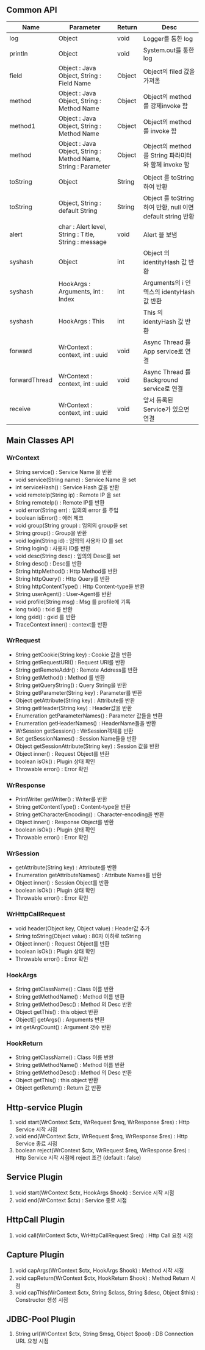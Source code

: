 ## Common API

| Name          | Parameter                                                  | Return | Desc                                                        |
|---------------|------------------------------------------------------------|--------|-------------------------------------------------------------|
| log           | Object                                                     | void   | Logger를 통한 log                                           |
| println       | Object                                                     | void   | System.out를 통한 log                                       |
| field         | Object : Java Object, String : Field Name                    | Object | Object의 filed 값을 가져옴                                  |
| method        | Object : Java Object, String : Method Name                   | Object | Object의 method를 강제invoke 함                             |
| method1       | Object : Java Object, String : Method Name                   | Object | Object의 method를 invoke 함                                 |
| method        | Object : Java Object, String : Method Name, String : Parameter | Object | Object의 method를 String 파라미터와 함께 invoke 함          |
| toString      | Object                                                     | String | Object 를 toString 하여 반환                                |
| toString      | Object, String : default String                              | String | Object 를 toString 하여 반환, null 이면 default string 반환 |
| alert         | char : Alert level, String : Title, String : message           | void   | Alert 을 보냄                                               |
| syshash       | Object                                                     | int    | Object 의 identityHash 값 반환                              |
| syshash       | HookArgs : Arguments, int : Index                            | int    | Arguments의 i 인덱스의 identyHash 값 반환                   |
| syshash       | HookArgs : This                                            | int    | This 의 identyHash 값 반환                                  |
| forward       | WrContext : context, int : uuid                              | void   | Async Thread 를 App service로 연결                          |
| forwardThread | WrContext : context, int : uuid                              | void   | Async Thread 를 Background service로 연결                   |
| receive       | WrContext : context, int : uuid                              | void   | 앞서 등록된 Service가 있으면 연결                           |

## Main Classes API

### WrContext
 - String service() : Service Name 을 반환
 - void service(String name) : Service Name 을 set
 - int serviceHash() : Service Hash 값을 반환
 - void remoteIp(String ip) : Remote IP 을 set
 - String remoteIp() : Remote IP를 반환
 - void error(String err) : 임의의 error 를 주입
 - boolean isError() : 에러 체크
 - void group(String group) : 임의의 group을 set
 - String group() : Group을 반환
 - void login(String id) : 임의의 사용자 ID 를 set
 - String login() : 사용자 ID를 반환
 - void desc(String desc) : 임의의 Desc를 set
 - String desc() : Desc를 반환
 - String httpMethod() : Http Method를 반환
 - String httpQuery() : Http Query를 반환
 - String httpContentType() : Http Content-type을 반환
 - String userAgent() : User-Agent를 반환
 - void profile(String msg) : Msg 를 profile에 기록
 - long txid() : txid 를 반환
 - long gxid() : gxid 를 반환
 - TraceContext inner() : context를 반환
 
### WrRequest
 - String getCookie(String key) : Cookie 값을 반환
 - String getRequestURI() : Request URI를 반환
 - String getRemoteAddr() : Remote Address를 반환
 - String getMethod() : Method 를 반환
 - String getQueryString() : Query String을 반환
 - String getParameter(String key) : Parameter를 반환
 - Object getAttribute(String key) : Attribute를 반환
 - String getHeader(String key) : Header값을 반환
 - Enumeration getParameterNames() : Parameter 값들을 반환
 - Enumeration getHeaderNames() : HeaderName들을 반환
 - WrSession getSession() : WrSession객체를 반환
 - Set getSessionNames() : Session Name들을 반환
 - Object getSessionAttribute(String key) : Session 값을 반환
 - Object inner() : Request Object를 반환
 - boolean isOk() : Plugin 상태 확인
 - Throwable error() : Error 확인
 
### WrResponse
 - PrintWriter getWriter() : Writer를 반환
 - String getContentType() : Content-type을 반환
 - String getCharacterEncoding() : Character-encoding을 반환
 - Object inner() : Response Object를 반환
 - boolean isOk() : Plugin 상태 확인
 - Throwable error() : Error 확인
 
### WrSession
 - getAttribute(String key) : Attribute를 반환
 - Enumeration getAttributeNames() : Attribute Names를 반환
 - Object inner() : Session Object를 반환
 - boolean isOk() : Plugin 상태 확인
 - Throwable error() : Error 확인
 
### WrHttpCallRequest
 - void header(Object key, Object value) : Header값 추가
 - String toString(Object value) : 80자 이하로 toString
 - Object inner() : Request Object를 반환
 - boolean isOk() : Plugin 상태 확인
 - Throwable error() : Error 확인
 
### HookArgs
 - String getClassName() : Class 이름 반환
 - String getMethodName() : Method 이름 반환
 - String getMethodDesc() : Method 의 Desc 반환
 - Object getThis() : this object 반환
 - Object[] getArgs() : Arguments 반환
 - int getArgCount() : Argument 갯수 반환

### HookReturn
 - String getClassName() : Class 이름 반환
 - String getMethodName() : Method 이름 반환
 - String getMethodDesc() : Method 의 Desc 반환
 - Object getThis() : this object 반환
 - Object getReturn() : Return 값 반환
 
## Http-service Plugin

1. void start(WrContext $ctx, WrRequest $req, WrResponse $res)
 : Http Service 시작 시점
2. void end(WrContext $ctx, WrRequest $req, WrResponse $res)
 : Http Service 종료 시점
3. boolean reject(WrContext $ctx, WrRequest $req, WrResponse $res)
 : Http Service 시작 시점에 reject 조건 (default : false)
 
## Service Plugin

1. void start(WrContext $ctx, HookArgs $hook)
 : Service 시작 시점
2. void end(WrContext $ctx)
 : Service 종료 시점
 
## HttpCall Plugin

1. void call(WrContext $ctx, WrHttpCallRequest $req)
 : Http Call 요청 시점
 
## Capture Plugin

1. void capArgs(WrContext $ctx, HookArgs $hook)
 : Method 시작 시점
2. void capReturn(WrContext $ctx, HookReturn $hook)
 : Method Return 시점
3. void capThis(WrContext $ctx, String $class, String $desc, Object $this)
 : Constructor 생성 시점
 
## JDBC-Pool Plugin

1. String url(WrContext $ctx, String $msg, Object $pool)
 : DB Connection URL 요청 시점